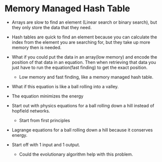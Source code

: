 # Memory Managed Hash Table
- Arrays are slow to find an element (Linear search or binary search), but they only store the data that they need.
- Hash tables are quick to find an element because you can calculate the index from the element you are searching for, but they take up more memory then is needed.
- What if you could put the data in an array(low memory) and encode the position of that data in an equation. Then when retrieving that data you just have to run the equation(fast finding) to get the exact position.
	- Low memory and fast finding, like a memory managed hash table.

- What if this equation is like a ball rolling into a valley.
- The equation minimizes the energy

- Start out with physics equations for a ball rolling down a hill instead of hopfield networks.
	- Start from first principles

- Lagrange equations for a ball rolling down a hill because it conserves energy.

- Start off with 1 input and 1 output.
	- Could the evolutionary algorithm help with this problem.